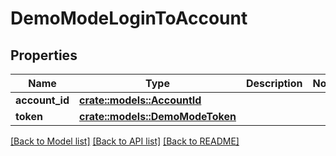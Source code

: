 # DemoModeLoginToAccount

## Properties

Name | Type | Description | Notes
------------ | ------------- | ------------- | -------------
**account_id** | [**crate::models::AccountId**](AccountId.md) |  | 
**token** | [**crate::models::DemoModeToken**](DemoModeToken.md) |  | 

[[Back to Model list]](../README.md#documentation-for-models) [[Back to API list]](../README.md#documentation-for-api-endpoints) [[Back to README]](../README.md)


